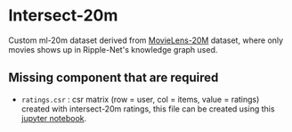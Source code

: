 # Intersect-20m
Custom ml-20m dataset derived from [MovieLens-20M](https://grouplens.org/datasets/movielens/20m/) dataset, where only movies shows up in Ripple-Net's knowledge graph used.

## Missing component that are required 
- `ratings.csr` : csr matrix (row = user, col = items, value = ratings) created with intersect-20m ratings, this file can be created using this [jupyter notebook]().